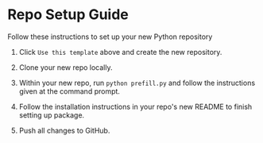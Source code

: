 # Repo Setup Guide

Follow these instructions to set up your new Python repository

1) Click ``Use this template`` above and create the new repository.

2) Clone your new repo locally.

3) Within your new repo, run `python prefill.py` and follow the instructions given at the command prompt.
       
4) Follow the installation instructions in your repo's new README to finish setting up package.

5) Push all changes to GitHub.

